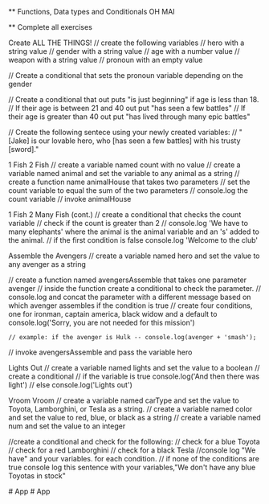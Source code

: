 ** Functions, Data types and Conditionals OH MAI 

** Complete all exercises

Create ALL THE THINGS!
// create the following variables
  // hero with a string value
  // gender with a string value
  // age with a number value
  // weapon with a string value
  // pronoun with an empty value

// Create a conditional that sets the pronoun variable depending on the gender

// Create a conditional that out puts "is just beginning" if age is less than 18. 
  // If their age is between 21 and 40 out put "has seen a few battles"
  // If their age is greater than 40 out put "has lived through many epic battles"

// Create the following sentece using your newly created variables: 
  // "[Jake] is our lovable hero, who [has seen a few battles] with his trusty [sword]."

1 Fish 2 Fish
// create a variable named count with no value
// create a variable named animal and set the variable to any animal as a string
  // create a function name animalHouse that takes two parameters
    // set the count variable to equal the sum of the two parameters
    // console.log the count variable
// invoke animalHouse

1 Fish 2 Many Fish (cont.)
  // create a conditional that checks the count variable
    // check if the count is greater than 2 
      // console.log 'We have to many elephants' where the animal is the animal variable and an 's' added to the animal.
    // if the first condition is false console.log 'Welcome to the club'

Assemble the Avengers
  // create a variable named hero and set the value to any avenger as a string

  // create a function named avengersAssemble that takes one parameter avenger
    // inside the function create a conditional to check the parameter.
    // console.log and concat the parameter with a different message based on which avenger assembles if the condition is true
    // create four conditions, one for ironman, captain america, black widow and a default to console.log('Sorry, you are not needed for this mission')

    // example: if the avenger is Hulk -- console.log(avenger + 'smash');

  // invoke avengersAssemble and pass the variable hero 

Lights Out
  // create a variable named lights and set the value to a boolean 
  // create a conditional 
    // if the variable is true console.log('And then there was light')
    // else console.log('Lights out')

Vroom Vroom
  // create a variable named carType and set the value to Toyota, Lamborghini, or Tesla as a string.
  // create a variable named color and set the value to red, blue, or black as a string
  // create a variable named num and set the value to an integer

  //create a conditional and check for the following: 
    // check for a blue Toyota
    // check for a red Lamborghini
    // check for a black Tesla 
  //console log "We have" and your variables. for each condition. 
    // if none of the conditions are true console log this sentence with your variables,"We don't have any blue Toyotas in stock"


#   A p p  
 #   A p p  
 